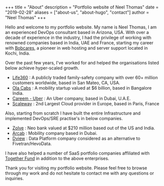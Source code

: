 +++
title = "About"
description = "Portfolio website of Neel Thomas"
date = "2019-02-28"
aliases = ["about-us", "about-hugo", "contact"]
author = "Neel Thomas"
+++

Hello and welcome to my portfolio website. My name is Neel Thomas, I am an experienced DevOps consultant based in Arizona, USA. With over  a decade of experience in the industry, I had the privilege of working with renowned companies based in India, UAE and France, starting my career with [Bobcares](https://bobcares.com/), a pioneer in web hosting and server support located in Kochi, India.

Over the past few years, I've worked for and helped the organisations listed below achieve hyper-scaled growth.

* [Life360](https://www.life360.com/) : A publicly traded family-safety company with over 60+ million customers worldwide, based in San Mateo, CA, USA.
* [Ola Cabs](https://www.olacabs.com/) : A mobility startup valued at $6 billion, based in Bangalore India.
* [Careem - Uber](https://www.careem.com/) : An Uber company, based in Dubai, U.A.E.
* [Scaleway](https://www.scaleway.com/en/) : 2nd Largest Cloud provider in Europe, based in Paris, France

Also, starting from scratch I have built the entire Infrastructure and implemented DevOps/SRE practise's in below companies.

* [Zolve](https://zolve.com/) : Neo bank valued at $210 million based out of the US and India.
* [Arcab](https://arcab.ae/)  : Mobility company based in Dubai.
* [Dview](https://dview.io)   : Data Platform company considered as an alternative to Fivetran/HevoData.

I have also helped a number of SaaS portfolio companies affiliated with [Together Fund](https://together.fund/) in addition to the above enterprises.

Thank you for visiting my portfolio website. Please feel free to browse through my work and do not hesitate to contact me with any questions or inquiries.

